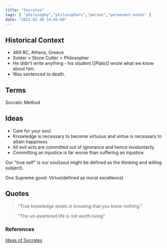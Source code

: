 ```yaml
---
title: "Socrates"
tags: [ "philosophy","philosophers","person","permanent-notes" ]
date: "2022-01-30 14:46:00"
---
```


## Historical Context

- 469 BC, Athens, Greece
- Solder > Stone Cutter > Philosopher
- He didn't write anything - his student [[Plato]] wrote what we know about him.
- Was sentenced to death.

## Terms

Socratic Method

## Ideas

- Care for your soul
- Knowledge is necessary to become virtuous and virtue is necessary to attain happiness
- All evil acts are committed out of ignorance and hence involuntarily
- Committing an injustice is far worse than suffering an injustice

Our "true self" is our soul(soul might be defined as the thinking and willing subject).

One Supreme good: Virtue(defined as moral excellence)

## Quotes

> "True knowledge exists in knowing that you know nothing."

> "The un-examined life is not worth living"

### References

[Ideas of Socrates](https://www.youtube.com/watch?v=uvY3VWe4O4k)